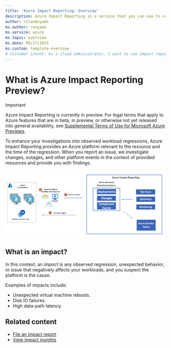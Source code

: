 ```yaml
---
title: 'Azure Impact Reporting: Overview'
description: Azure Impact Reporting is a service that you can use to report observed performance and availability regressions with your Azure workloads. . 
author: rolandnyamo
ms.author: ronyamo
ms.service: azure 
ms.topic: overview
ms.date: 09/17/2025
ms.custom: template-overview
# Customer intent: As a cloud administrator, I want to use impact reporting tools to document performance issues in my Azure workloads so that I can quickly identify and address platform-related problems to maintain service reliability.
---
```


# What is Azure Impact Reporting Preview?

> [!IMPORTANT]
> Azure Impact Reporting is currently in preview. For legal terms that apply to Azure features that are in beta, in preview, or otherwise not yet released into general availability, see [Supplemental Terms of Use for Microsoft Azure Previews](https://azure.microsoft.com/support/legal/preview-supplemental-terms/).

To enhance your investigations into observed workload regressions, Azure Impact Reporting provides an Azure platform relevant to the resource and the time of the regression. When you report an issue, we investigate changes, outages, and other platform events in the context of provided resources and provide you with findings.

[![Diagram that shows the architecture of impact connectors for Azure Monitor.](images/impact-reporting-end-to-end.png)](images/impact-reporting-end-to-end.png#lightbox)

## What is an impact?

In this context, an *impact* is any observed regression, unexpected behavior, or issue that negatively affects your workloads, and you suspect the platform is the cause.

Examples of impacts include:

* Unexpected virtual machine reboots.
* Disk IO failures.
* High data-path latency.

## Related content

* [File an impact report](report-impact.md)
* [View impact insights](view-impact-insights.md)
